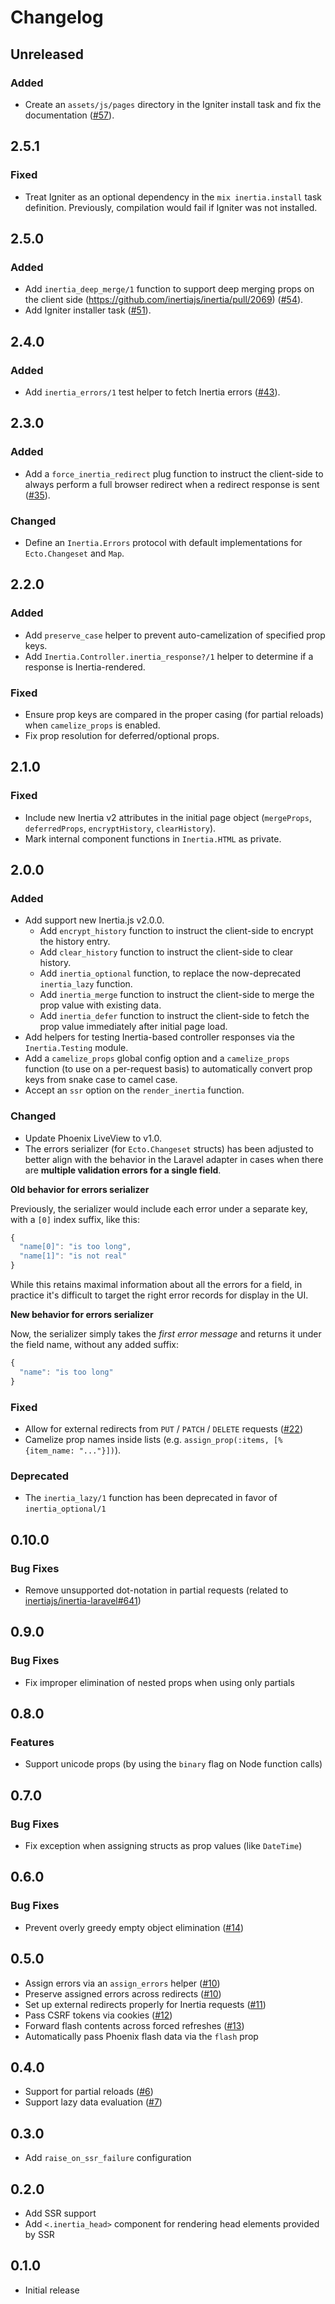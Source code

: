 # Changelog

## Unreleased

### Added

- Create an `assets/js/pages` directory in the Igniter install task and fix the documentation ([#57](https://github.com/inertiajs/inertia-phoenix/pull/57)).

## 2.5.1

### Fixed

- Treat Igniter as an optional dependency in the `mix inertia.install` task definition. Previously, compilation would fail if Igniter was not installed.

## 2.5.0

### Added

- Add `inertia_deep_merge/1` function to support deep merging props on the client side (https://github.com/inertiajs/inertia/pull/2069) ([#54](https://github.com/inertiajs/inertia-phoenix/pull/54)).
- Add Igniter installer task ([#51](https://github.com/inertiajs/inertia-phoenix/pull/51)).

## 2.4.0

### Added

- Add `inertia_errors/1` test helper to fetch Inertia errors ([#43](https://github.com/inertiajs/inertia-phoenix/pull/43)).

## 2.3.0

### Added

- Add a `force_inertia_redirect` plug function to instruct the client-side to always perform a full browser redirect when a redirect response is sent ([#35](https://github.com/inertiajs/inertia-phoenix/issues/35)).

### Changed

- Define an `Inertia.Errors` protocol with default implementations for `Ecto.Changeset` and `Map`.

## 2.2.0

### Added

- Add `preserve_case` helper to prevent auto-camelization of specified prop keys.
- Add `Inertia.Controller.inertia_response?/1` helper to determine if a response is Inertia-rendered.

### Fixed

- Ensure prop keys are compared in the proper casing (for partial reloads) when `camelize_props` is enabled.
- Fix prop resolution for deferred/optional props.

## 2.1.0

### Fixed

- Include new Inertia v2 attributes in the initial page object (`mergeProps`, `deferredProps`, `encryptHistory`, `clearHistory`).
- Mark internal component functions in `Inertia.HTML` as private.

## 2.0.0

### Added

- Add support new Inertia.js v2.0.0.
  - Add `encrypt_history` function to instruct the client-side to encrypt the history entry.
  - Add `clear_history` function to instruct the client-side to clear history.
  - Add `inertia_optional` function, to replace the now-deprecated `inertia_lazy` function.
  - Add `inertia_merge` function to instruct the client-side to merge the prop value with existing data.
  - Add `inertia_defer` function to instruct the client-side to fetch the prop value immediately after initial page load.
- Add helpers for testing Inertia-based controller responses via the `Inertia.Testing` module.
- Add a `camelize_props` global config option and a `camelize_props` function (to use on a per-request basis) to automatically convert prop keys from snake case to camel case.
- Accept an `ssr` option on the `render_inertia` function.

### Changed

- Update Phoenix LiveView to v1.0.
- The errors serializer (for `Ecto.Changeset` structs) has been adjusted to better align with the behavior in the Laravel adapter in cases when there are **multiple validation errors for a single field**.

**Old behavior for errors serializer**

Previously, the serializer would include each error under a separate key, with a `[0]` index suffix, like this:

```javascript
{
  "name[0]": "is too long",
  "name[1]": "is not real"
}
```

While this retains maximal information about all the errors for a field, in practice it's difficult to target the right error records for display in the UI.

**New behavior for errors serializer**

Now, the serializer simply takes the _first error message_ and returns it under the field name, without any added suffix:

```javascript
{
  "name": "is too long"
}
```

### Fixed

- Allow for external redirects from `PUT` / `PATCH` / `DELETE` requests ([#22](https://github.com/inertiajs/inertia-phoenix/pull/22))
- Camelize prop names inside lists (e.g. `assign_prop(:items, [%{item_name: "..."}])`).

### Deprecated

- The `inertia_lazy/1` function has been deprecated in favor of `inertia_optional/1`

## 0.10.0

### Bug Fixes

- Remove unsupported dot-notation in partial requests (related to [inertiajs/inertia-laravel#641](https://github.com/inertiajs/inertia-laravel/pull/641))

## 0.9.0

### Bug Fixes

- Fix improper elimination of nested props when using only partials

## 0.8.0

### Features

- Support unicode props (by using the `binary` flag on Node function calls)

## 0.7.0

### Bug Fixes

- Fix exception when assigning structs as prop values (like `DateTime`)

## 0.6.0

### Bug Fixes

- Prevent overly greedy empty object elimination ([#14](https://github.com/inertiajs/inertia-phoenix/pull/14))

## 0.5.0

- Assign errors via an `assign_errors` helper ([#10](https://github.com/inertiajs/inertia-phoenix/issues/10))
- Preserve assigned errors across redirects ([#10](https://github.com/inertiajs/inertia-phoenix/issues/10))
- Set up external redirects properly for Inertia requests ([#11](https://github.com/inertiajs/inertia-phoenix/issues/11))
- Pass CSRF tokens via cookies ([#12](https://github.com/inertiajs/inertia-phoenix/issues/12)) 
- Forward flash contents across forced refreshes ([#13](https://github.com/inertiajs/inertia-phoenix/issues/13))
- Automatically pass Phoenix flash data via the `flash` prop

## 0.4.0

- Support for partial reloads ([#6](https://github.com/inertiajs/inertia-phoenix/issues/6))
- Support lazy data evaluation ([#7](https://github.com/inertiajs/inertia-phoenix/issues/7))

## 0.3.0

- Add `raise_on_ssr_failure` configuration

## 0.2.0

- Add SSR support
- Add `<.inertia_head>` component for rendering head elements provided by SSR

## 0.1.0

- Initial release
